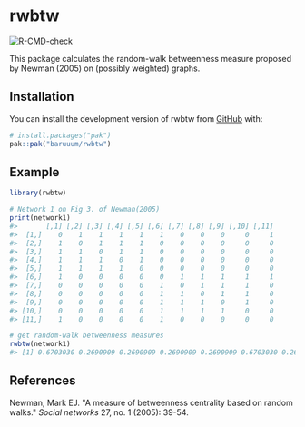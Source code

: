 
# rwbtw

<!-- badges: start -->
[![R-CMD-check](https://github.com/baruuum/rwbtw/actions/workflows/R-CMD-check.yaml/badge.svg)](https://github.com/baruuum/rwbtw/actions/workflows/R-CMD-check.yaml)
<!-- badges: end -->

This package calculates the random-walk betweenness measure proposed by Newman (2005) on (possibly weighted) graphs.

## Installation

You can install the development version of rwbtw from [GitHub](https://github.com/) with:

``` r
# install.packages("pak")
pak::pak("baruuum/rwbtw")
```

## Example

``` r
library(rwbtw)

# Network 1 on Fig 3. of Newman(2005)
print(network1)
#>       [,1] [,2] [,3] [,4] [,5] [,6] [,7] [,8] [,9] [,10] [,11]
#>  [1,]    0    1    1    1    1    1    0    0    0     0     1
#>  [2,]    1    0    1    1    1    0    0    0    0     0     0
#>  [3,]    1    1    0    1    1    0    0    0    0     0     0
#>  [4,]    1    1    1    0    1    0    0    0    0     0     0
#>  [5,]    1    1    1    1    0    0    0    0    0     0     0
#>  [6,]    1    0    0    0    0    0    1    1    1     1     1
#>  [7,]    0    0    0    0    0    1    0    1    1     1     0
#>  [8,]    0    0    0    0    0    1    1    0    1     1     0
#>  [9,]    0    0    0    0    0    1    1    1    0     1     0
#> [10,]    0    0    0    0    0    1    1    1    1     0     0
#> [11,]    1    0    0    0    0    1    0    0    0     0     0

# get random-walk betweenness measures
rwbtw(network1)
#> [1] 0.6703030 0.2690909 0.2690909 0.2690909 0.2690909 0.6703030 0.2690909 0.2690909 0.2690909 0.2690909 0.3333333
```

## References

Newman, Mark EJ. "A measure of betweenness centrality based on random walks." *Social networks* 27, no. 1 (2005): 39-54.